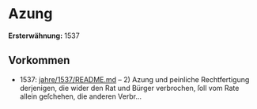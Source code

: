 # Azung

**Ersterwähnung:** 1537

## Vorkommen
- 1537: [jahre/1537/README.md](../jahre/1537/README.md) – 2) Azung und peinliche Rechtfertigung derjenigen, die
wider den Rat und Bürger verbrochen, ſoll vom Rate
allein geſchehen, die anderen Verbr...
